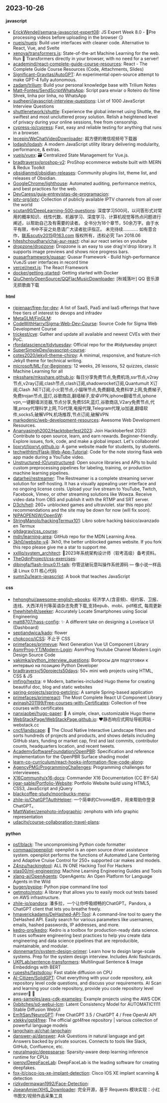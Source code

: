 ## 2023-10-26

#### javascript
* [ErickWendel/semana-javascript-expert08](https://github.com/ErickWendel/semana-javascript-expert08): JS Expert Week 8.0 - 🎥Pre processing videos before uploading in the browser 😏
* [nuejs/nuejs](https://github.com/nuejs/nuejs): Build user interfaces with cleaner code. Alternative to React, Vue, and Svelte
* [xenova/transformers.js](https://github.com/xenova/transformers.js): State-of-the-art Machine Learning for the web. Run 🤗 Transformers directly in your browser, with no need for a server!
* [academind/react-complete-guide-course-resources](https://github.com/academind/react-complete-guide-course-resources): React - The Complete Guide Course Resources (Code, Attachments, Slides)
* [Significant-Gravitas/AutoGPT](https://github.com/Significant-Gravitas/AutoGPT): An experimental open-source attempt to make GPT-4 fully autonomous.
* [zadam/trilium](https://github.com/zadam/trilium): Build your personal knowledge base with Trilium Notes
* [Matt-Fontes/SendScriptWhatsApp](https://github.com/Matt-Fontes/SendScriptWhatsApp): Script para enviar o Roteiro do filme Shrek, linha por linha, no WhatsApp
* [sudheerj/javascript-interview-questions](https://github.com/sudheerj/javascript-interview-questions): List of 1000 JavaScript Interview Questions
* [shuttlenetwork/shuttle](https://github.com/shuttlenetwork/shuttle): Experience the global internet using Shuttle, the swiftest and most uncluttered proxy solution. Relish a heightened level of privacy during your online sessions, free from censorship.
* [cypress-io/cypress](https://github.com/cypress-io/cypress): Fast, easy and reliable testing for anything that runs in a browser.
* [lecepin/WeChatVideoDownloader](https://github.com/lecepin/WeChatVideoDownloader): 超方便的微信视频号下载器
* [lodash/lodash](https://github.com/lodash/lodash): A modern JavaScript utility library delivering modularity, performance, & extras.
* [vuejs/vuex](https://github.com/vuejs/vuex): 🗃️ Centralized State Management for Vue.js.
* [bradtraversy/proshop-v2](https://github.com/bradtraversy/proshop-v2): ProShop ecommerce website built with MERN & Redux Toolkit
* [obsidianmd/obsidian-releases](https://github.com/obsidianmd/obsidian-releases): Community plugins list, theme list, and releases of Obsidian.
* [GoogleChrome/lighthouse](https://github.com/GoogleChrome/lighthouse): Automated auditing, performance metrics, and best practices for the web.
* [DevCaress/guia-entrevistas-de-programacion](https://github.com/DevCaress/guia-entrevistas-de-programacion): 
* [iptv-org/iptv](https://github.com/iptv-org/iptv): Collection of publicly available IPTV channels from all over the world
* [scutan90/DeepLearning-500-questions](https://github.com/scutan90/DeepLearning-500-questions): 深度学习500问，以问答形式对常用的概率知识、线性代数、机器学习、深度学习、计算机视觉等热点问题进行阐述，以帮助自己及有需要的读者。 全书分为18个章节，50余万字。由于水平有限，书中不妥之处恳请广大读者批评指正。 未完待续............ 如有意合作，联系scutjy2015@163.com 版权所有，违权必究 Tan 2018.06
* [hiteshchoudhary/chai-aur-react](https://github.com/hiteshchoudhary/chai-aur-react): chai aur react series on youtube
* [dropzone/dropzone](https://github.com/dropzone/dropzone): Dropzone is an easy to use drag'n'drop library. It supports image previews and shows nice progress bars.
* [quasarframework/quasar](https://github.com/quasarframework/quasar): Quasar Framework - Build high-performance VueJS user interfaces in record time
* [vercel/next.js](https://github.com/vercel/next.js): The React Framework
* [docker/getting-started](https://github.com/docker/getting-started): Getting started with Docker
* [QiuChenlyOpenSource/QQFlacMusicDownloader](https://github.com/QiuChenlyOpenSource/QQFlacMusicDownloader): [秋城落叶] QQ 音乐源无损歌曲下载

#### html
* [ripienaar/free-for-dev](https://github.com/ripienaar/free-for-dev): A list of SaaS, PaaS and IaaS offerings that have free tiers of interest to devops and infradev
* [MetaGLM/FinGLM](https://github.com/MetaGLM/FinGLM): 
* [CodeWithHarry/Sigma-Web-Dev-Course](https://github.com/CodeWithHarry/Sigma-Web-Dev-Course): Source Code for Sigma Web Development Course
* [trickest/cve](https://github.com/trickest/cve): Gather and update all available and newest CVEs with their PoC.
* [rfordatascience/tidytuesday](https://github.com/rfordatascience/tidytuesday): Official repo for the #tidytuesday project
* [SuperSimpleDev/javascript-course](https://github.com/SuperSimpleDev/javascript-course): 
* [cotes2020/jekyll-theme-chirpy](https://github.com/cotes2020/jekyll-theme-chirpy): A minimal, responsive, and feature-rich Jekyll theme for technical writing.
* [microsoft/ML-For-Beginners](https://github.com/microsoft/ML-For-Beginners): 12 weeks, 26 lessons, 52 quizzes, classic Machine Learning for all
* [mksshare/mksshare.github.io](https://github.com/mksshare/mksshare.github.io): 每日分享免费节点,免费机场,ssr节点,v2ray节点,v2ray订阅,clash节点,clash订阅,shadowrocket订阅,Quantumult X订阅,Clash .NET订阅,小火箭节点,小猫咪节点,免费翻墙,免费科学上网,免费梯子,免费trojan节点,蓝灯,谷歌商店,翻墙梯子,安卓VPN,iphone翻墙节点,iphone vpn,一键翻墙浏览器,节点分享,免费SSR,蓝灯,谷歌商店,V2ary免费节点,代理,proxy代理科学上网,TG代理,电报代理,Telegram代理,ip加速,翻墙软件,socks5,破解VPN,机场推荐,节点订阅,破解VPN
* [markodenic/web-development-resources](https://github.com/markodenic/web-development-resources): Awesome Web Development Resources.
* [Ananyasingh2002/Hacktoberfest2023](https://github.com/Ananyasingh2002/Hacktoberfest2023): Join Hacktoberfest 2023: Contribute to open source, learn, and earn rewards. Beginner-friendly. Explore issues, fork, code, and make a global impact. Let's collaborate!
* [lioxryt/lioxryt.github.io](https://github.com/lioxryt/lioxryt.github.io): A game website made for students, by students.
* [techwithtim/Flask-Web-App-Tutorial](https://github.com/techwithtim/Flask-Web-App-Tutorial): Code for the note storing flask web app made during a YouTube video.
* [Unstructured-IO/unstructured](https://github.com/Unstructured-IO/unstructured): Open source libraries and APIs to build custom preprocessing pipelines for labeling, training, or production machine learning pipelines.
* [datarhei/restreamer](https://github.com/datarhei/restreamer): The Restreamer is a complete streaming server solution for self-hosting. It has a visually appealing user interface and no ongoing license costs. Upload your live stream to YouTube, Twitch, Facebook, Vimeo, or other streaming solutions like Wowza. Receive video data from OBS and publish it with the RTMP and SRT server.
* [D3ch/hell](https://github.com/D3ch/hell): 260+ unblocked games and ultraviolet. star this repo pls! recommendations and the site may be down for now (will fix soon).
* [NIPAOPENSW/OpenSW](https://github.com/NIPAOPENSW/OpenSW): 
* [StringManolo/hackingTermux101](https://github.com/StringManolo/hackingTermux101): Libro sobre hacking básico/avanzado en Termux
* [gitdagray/css_course](https://github.com/gitdagray/css_course): 
* [mdn/learning-area](https://github.com/mdn/learning-area): GitHub repo for the MDN Learning Area.
* [3kh0/website-v4](https://github.com/3kh0/website-v4): 3kh0, the better unblocked games website. If you fork this repo please give me a star to support me.
* [xxlllq/system_architect](https://github.com/xxlllq/system_architect): 💯2023年系统架构设计师（软考高级）备考资料。
* [TheOdinProject/css-exercises](https://github.com/TheOdinProject/css-exercises): 
* [dibingfa/flash-linux0.11-talk](https://github.com/dibingfa/flash-linux0.11-talk): 你管这破玩意叫操作系统源码 — 像小说一样品读 Linux 0.11 核心代码
* [sumn2u/learn-javascript](https://github.com/sumn2u/learn-javascript): A book that teaches JavaScript

#### css
* [hehonghui/awesome-english-ebooks](https://github.com/hehonghui/awesome-english-ebooks): 经济学人(含音频)、纽约客、卫报、连线、大西洋月刊等英语杂志免费下载,支持epub、mobi、pdf格式, 每周更新
* [thewhiteh4t/seeker](https://github.com/thewhiteh4t/seeker): Accurately Locate Smartphones using Social Engineering
* [matt8707/hass-config](https://github.com/matt8707/hass-config): ✨ A different take on designing a Lovelace UI (Dashboard)
* [septiandwica/kado](https://github.com/septiandwica/kado): flower
* [chokcoco/iCSS](https://github.com/chokcoco/iCSS): 不止于 CSS
* [primefaces/primevue](https://github.com/primefaces/primevue): Next Generation Vue UI Component Library
* [AsmrProg-YT/Modern-Login](https://github.com/AsmrProg-YT/Modern-Login): AsmrProg Youtube Channel Modern Login Design Source Code
* [yakimka/python_interview_questions](https://github.com/yakimka/python_interview_questions): Вопросы для подготовки к интервью на позицию Python Developer
* [bradtraversy/50projects50days](https://github.com/bradtraversy/50projects50days): 50+ mini web projects using HTML, CSS & JS
* [imfing/hextra](https://github.com/imfing/hextra): 🔯 Modern, batteries-included Hugo theme for creating beautiful doc, blog and static websites
* [spring-projects/spring-petclinic](https://github.com/spring-projects/spring-petclinic): A sample Spring-based application
* [primefaces/primereact](https://github.com/primefaces/primereact): The Most Complete React UI Component Library
* [avinash201199/Free-courses-with-Certificates](https://github.com/avinash201199/Free-courses-with-Certificates): Collection of free courses with certificates
* [nanxiaobei/hugo-paper](https://github.com/nanxiaobei/hugo-paper): 🪺 A simple, clean, customizable Hugo theme
* [WebStackPage/WebStackPage.github.io](https://github.com/WebStackPage/WebStackPage.github.io): ❤️静态响应式网址导航网站 - webstack.cc
* [cncf/landscape](https://github.com/cncf/landscape): 🌄 The Cloud Native Interactive Landscape filters and sorts hundreds of projects and products, and shows details including GitHub stars, funding or market cap, first and last commits, contributor counts, headquarters location, and recent tweets.
* [AcademySoftwareFoundation/OpenPBR](https://github.com/AcademySoftwareFoundation/OpenPBR): Specification and reference implementation for the OpenPBR Surface shading model
* [learn-co-curriculum/react-hooks-information-flow-code-along](https://github.com/learn-co-curriculum/react-hooks-information-flow-code-along): 
* [AgencyPMG/ProgrammingChallenges](https://github.com/AgencyPMG/ProgrammingChallenges): Programming challenges for interviewees.
* [X16Community/x16-docs](https://github.com/X16Community/x16-docs): Commander X16 Documentation (CC BY-SA)
* [jigar-sable/Portfolio-Website](https://github.com/jigar-sable/Portfolio-Website): Portfolio Website build using HTML5, CSS3, JavaScript and jQuery
* [blackcoffee-study/moonbucks-menu](https://github.com/blackcoffee-study/moonbucks-menu): 
* [zhile-io/ChatGPTAuthHelper](https://github.com/zhile-io/ChatGPTAuthHelper): 一个简单的Chrome插件，用来帮助你登录ChatGPT。
* [MattWatier/zenphoto-infographic](https://github.com/MattWatier/zenphoto-infographic): zenphoto with info graphic representation
* [udacity/course-collaboration-travel-plans](https://github.com/udacity/course-collaboration-travel-plans): 

#### python
* [psf/black](https://github.com/psf/black): The uncompromising Python code formatter
* [commaai/openpilot](https://github.com/commaai/openpilot): openpilot is an open source driver assistance system. openpilot performs the functions of Automated Lane Centering and Adaptive Cruise Control for 250+ supported car makes and models.
* [Z4nzu/hackingtool](https://github.com/Z4nzu/hackingtool): ALL IN ONE Hacking Tool For Hackers
* [stas00/ml-engineering](https://github.com/stas00/ml-engineering): Machine Learning Engineering Guides and Tools
* [xlang-ai/OpenAgents](https://github.com/xlang-ai/OpenAgents): OpenAgents: An Open Platform for Language Agents in the Wild
* [bugen/pypipe](https://github.com/bugen/pypipe): Python pipe command line tool
* [getmoto/moto](https://github.com/getmoto/moto): A library that allows you to easily mock out tests based on AWS infrastructure.
* [zhile-io/pandora](https://github.com/zhile-io/pandora): 潘多拉，一个让你呼吸顺畅的ChatGPT。Pandora, a ChatGPT client that lets you breathe freely.
* [hmaverickadams/DeHashed-API-Tool](https://github.com/hmaverickadams/DeHashed-API-Tool): A command-line tool to query the DeHashed API. Easily search for various parameters like usernames, emails, hashed passwords, IP addresses, and more.
* [kedro-org/kedro](https://github.com/kedro-org/kedro): Kedro is a toolbox for production-ready data science. It uses software engineering best practices to help you create data engineering and data science pipelines that are reproducible, maintainable, and modular.
* [donnemartin/system-design-primer](https://github.com/donnemartin/system-design-primer): Learn how to design large-scale systems. Prep for the system design interview. Includes Anki flashcards.
* [UKPLab/sentence-transformers](https://github.com/UKPLab/sentence-transformers): Multilingual Sentence & Image Embeddings with BERT
* [rupeshs/fastsdcpu](https://github.com/rupeshs/fastsdcpu): Fast stable diffusion on CPU
* [AI-Citizen/SolidGPT](https://github.com/AI-Citizen/SolidGPT): Chat everything with your code repository, ask repository level code questions, and discuss your requirements. AI Scan and learning your code repository, provide you code repository level answer🧱 🧱
* [aws-samples/aws-cdk-examples](https://github.com/aws-samples/aws-cdk-examples): Example projects using the AWS CDK
* [0xbitches/sd-webui-lcm](https://github.com/0xbitches/sd-webui-lcm): Latent Consistency Model for AUTOMATIC1111 Stable Diffusion WebUI
* [Em1tSan/NeuroGPT](https://github.com/Em1tSan/NeuroGPT): Free ChatGPT 3.5 / ChatGPT 4 / Free OpenAI API
* [xtekky/gpt4free](https://github.com/xtekky/gpt4free): The official gpt4free repository | various collection of powerful language models
* [langchain-ai/chat-langchain](https://github.com/langchain-ai/chat-langchain): 
* [danswer-ai/danswer](https://github.com/danswer-ai/danswer): Ask Questions in natural language and get Answers backed by private sources. Connects to tools like Slack, GitHub, Confluence, etc.
* [neuralmagic/deepsparse](https://github.com/neuralmagic/deepsparse): Sparsity-aware deep learning inference runtime for CPUs
* [iperov/DeepFaceLab](https://github.com/iperov/DeepFaceLab): DeepFaceLab is the leading software for creating deepfakes.
* [fox-it/cisco-ios-xe-implant-detection](https://github.com/fox-it/cisco-ios-xe-implant-detection): Cisco IOS XE implant scanning & detection
* [rizkydermawan1992/Face-Detection](https://github.com/rizkydermawan1992/Face-Detection): 
* [JoeanAmier/XHS_Downloader](https://github.com/JoeanAmier/XHS_Downloader): 完全开源，基于 Requests 模块实现：小红书图文/视频作品采集工具
